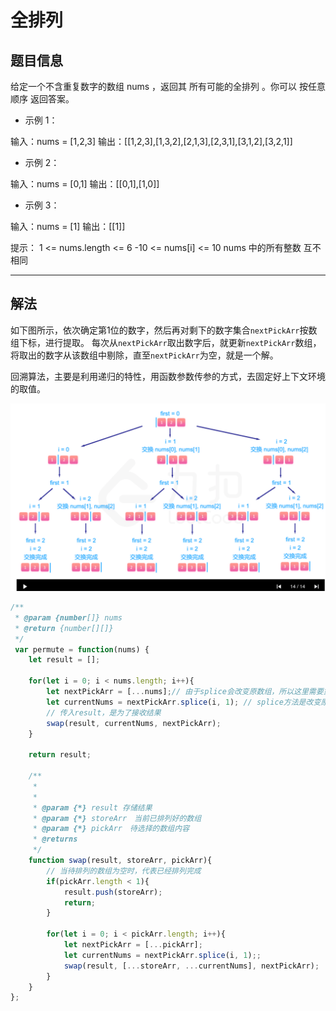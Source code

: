 # 全排列

## 题目信息

给定一个不含重复数字的数组 nums ，返回其 所有可能的全排列 。你可以 按任意顺序 返回答案。


- 示例 1：

输入：nums = [1,2,3]
输出：[[1,2,3],[1,3,2],[2,1,3],[2,3,1],[3,1,2],[3,2,1]]

- 示例 2：

输入：nums = [0,1]
输出：[[0,1],[1,0]]

- 示例 3：

输入：nums = [1]
输出：[[1]]
 

提示：
1 <= nums.length <= 6
-10 <= nums[i] <= 10
nums 中的所有整数 互不相同

----

## 解法

如下图所示，依次确定第1位的数字，然后再对剩下的数字集合`nextPickArr`按数组下标，进行提取。
每次从`nextPickArr`取出数字后，就更新`nextPickArr`数组，将取出的数字从该数组中剔除，直至`nextPickArr`为空，就是一个解。

回溯算法，主要是利用递归的特性，用函数参数传参的方式，去固定好上下文环境的取值。

![回溯路径示意图](./images/permutations-1.png)


```js
/**
 * @param {number[]} nums
 * @return {number[][]}
 */
 var permute = function(nums) {
    let result = [];
 
    for(let i = 0; i < nums.length; i++){
        let nextPickArr = [...nums];// 由于splice会改变原数组，所以这里需要重新拷贝一份
        let currentNums = nextPickArr.splice(i, 1); // splice方法是改变原数组，返回的是当前切割出来的值
        // 传入result，是为了接收结果
        swap(result, currentNums, nextPickArr);
    }
 
    return result;
 
    /**
     *
     *
     * @param {*} result 存储结果
     * @param {*} storeArr　当前已排列好的数组
     * @param {*} pickArr　待选择的数组内容
     * @returns
     */
    function swap(result, storeArr, pickArr){
        // 当待排列的数组为空时，代表已经排列完成
        if(pickArr.length < 1){
            result.push(storeArr);
            return;
        }
 
        for(let i = 0; i < pickArr.length; i++){
            let nextPickArr = [...pickArr];
            let currentNums = nextPickArr.splice(i, 1);;
            swap(result, [...storeArr, ...currentNums], nextPickArr);
        }
    }
};
 

```
